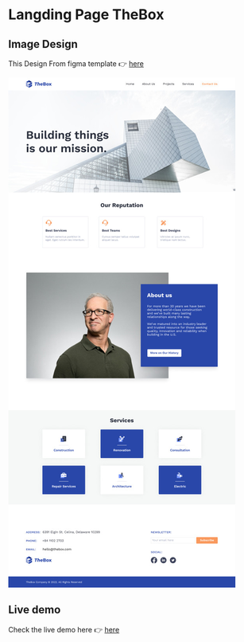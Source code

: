 # Langding Page TheBox


## Image Design 
This Design From figma template 👉️ [here]( https://www.figma.com/file/tqiisSSQfdAmNcfyVCpdiD/Responsive%2FComponents-Landing-Page---Construction-Company-(Community) )

![Test Image 3](/design.jpg)


## Live demo

Check the live demo here 👉️ [here]( https://thebox-fga.netlify.app/ )
